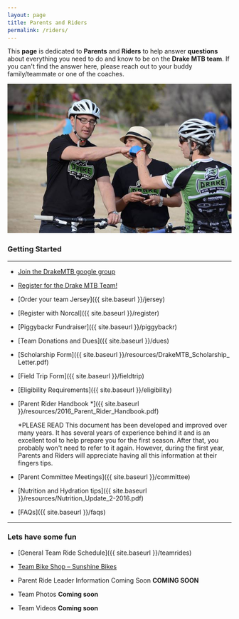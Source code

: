 ```yaml
---
layout: page
title: Parents and Riders
permalink: /riders/
---
```


This **page** is dedicated to **Parents** and **Riders** to help answer **questions** about everything you need to do and know to be on the **Drake MTB team**. If you can't find the answer here, please reach out to your buddy family/teammate or one of the coaches.

![parents and riders](../images/parents-riders.jpg)

### Getting Started

--------------------------------------------------------------------------------

- [Join the DrakeMTB google group](https://groups.google.com/forum/?hl=en&fromgroups#!forum/drakemtb)

- [Register for the Drake MTB Team!](http://goo.gl/forms/6QBGiaPkpi)

- [Order your team Jersey]({{ site.baseurl }}/jersey)

- [Register with Norcal]({{ site.baseurl }}/register)

- [Piggybackr Fundraiser]({{ site.baseurl }}/piggybackr)

- [Team Donations and Dues]({{ site.baseurl }}/dues)

- [Scholarship Form]({{ site.baseurl }}/resources/DrakeMTB_Scholarship_ Letter.pdf)

- [Field Trip Form]({{ site.baseurl }}/fieldtrip)

- [Eligibility Requirements]({{ site.baseurl }}/eligibility)

- [Parent Rider Handbook *]({{ site.baseurl }}/resources/2016_Parent_Rider_Handbook.pdf)

  *PLEASE READ This document has been developed and improved over many years. It has several years of experience behind it and is an excellent tool to help prepare you for the first season. After that, you probably won't need to refer to it again. However, during the first year, Parents and Riders will appreciate having all this information at their fingers tips.

- [Parent Committee Meetings]({{ site.baseurl }}/committee)

- [Nutrition and Hydration tips]({{ site.baseurl }}/resources/Nutrition_Update_2-2016.pdf)

- [FAQs]({{ site.baseurl }}/faqs)

--------------------------------------------------------------------------------

### Lets have some fun

- [General Team Ride Schedule]({{ site.baseurl }}/teamrides)

- [Team Bike Shop – Sunshine Bikes](http://www.sunshinebicycle.com/)

- Parent Ride Leader Information Coming Soon **COMING SOON**

- Team Photos **Coming soon**

- Team Videos **Coming soon**
